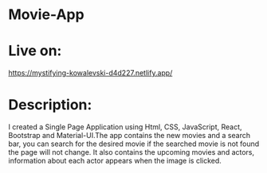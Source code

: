 # Movie-App

# Live on: 
https://mystifying-kowalevski-d4d227.netlify.app/

# Description:
I created a Single Page Application using Html, CSS, JavaScript, React, Bootstrap and Material-UI.The app contains the new movies and a search bar, you can search for the desired movie if the searched movie is not found the page will not change. It also contains the upcoming movies and actors, information about each actor appears when the image is clicked. 

